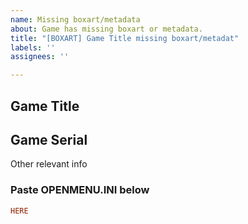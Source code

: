 ```yaml
---
name: Missing boxart/metadata
about: Game has missing boxart or metadata.
title: "[BOXART] Game Title missing boxart/metadat"
labels: ''
assignees: ''

---
```


## Game Title
## Game Serial
Other relevant info

### Paste OPENMENU.INI below
```ini
HERE
```
